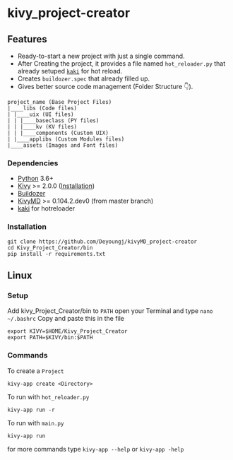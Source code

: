 # kivy_project-creator


## Features
* Ready-to-start a new project with just a single command.
* After Creating the project, it provides a file named `hot_reloader.py` that already setuped [`kaki`](https://github.com/tito/kaki/) for hot reload.
* Creates `buildozer.spec` that already filled up.
* Gives better source code management (Folder Structure 👇).
```
project_name (Base Project Files)
|____libs (Code files)
| |____uix (UI files)
| | |____baseclass (PY files)
| | |____kv (KV files)
| | |____components (Custom UIX)
| |____applibs (Custom Modules files)
|____assets (Images and Font files)
```

### Dependencies
- [Python](https://www.python.org/) 3.6+
- [Kivy](https://github.com/kivy/kivy) >= 2.0.0 ([Installation](https://kivy.org/doc/stable/gettingstarted/installation.html))
- [Buildozer](https://github.com/kivy/buildozer)
- [KivyMD](https://github.com/kivymd/KivyMD) >= 0.104.2.dev0 (from master branch)
- [kaki](https://github.com/tito/kaki) for hotreloader

### Installation
```
git clone https://github.com/Deyoungj/kivyMD_project-creator
cd Kivy_Project_Creator/bin
pip install -r requirements.txt 
```
## Linux

### Setup
Add kivy_Project_Creator/bin to `PATH`
open your Terminal and type `nano ~/.bashrc`
Copy and paste this in the file

```
export KIVY=$HOME/Kivy_Project_Creator
export PATH=$KIVY/bin:$PATH
```

### Commands
To create a `Project`
```
kivy-app create <Directory>
```
To run with `hot_reloader.py`
```
kivy-app run -r
```
To run with `main.py`
```
kivy-app run
```
for more commands type `kivy-app --help` or `kivy-app -help`
